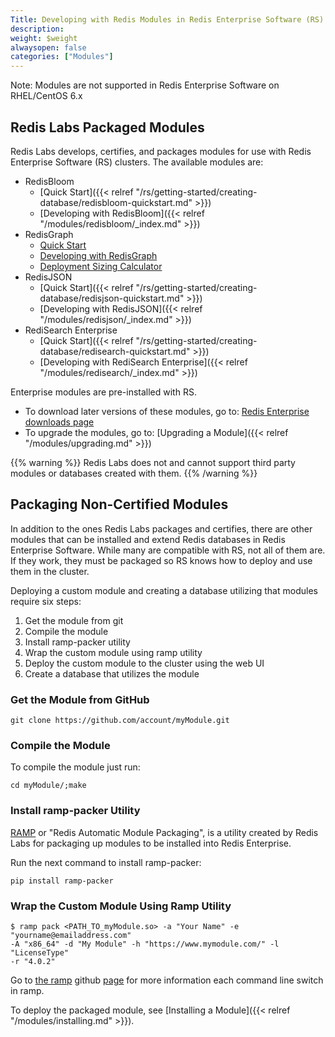 ```yaml
---
Title: Developing with Redis Modules in Redis Enterprise Software (RS)
description:
weight: $weight
alwaysopen: false
categories: ["Modules"]
---
```

Note: Modules are not supported in Redis Enterprise Software on RHEL/CentOS 6.x

## Redis Labs Packaged Modules

Redis Labs develops, certifies, and packages modules for use with Redis Enterprise
Software (RS) clusters. The available modules are:

- RedisBloom
    - [Quick Start]({{< relref "/rs/getting-started/creating-database/redisbloom-quickstart.md" >}})
    - [Developing with RedisBloom]({{< relref "/modules/redisbloom/_index.md" >}})
- RedisGraph
    - [Quick Start](https://oss.redislabs.com/redisgraph/#quickstart)
    - [Developing with RedisGraph](https://oss.redislabs.com/redisgraph/#using-redisgraph)
    - [Deployment Sizing Calculator](https://redislabs.com/redis-enterprise/redis-graph/redisgraph-calculator/)
- RedisJSON
    - [Quick Start]({{< relref "/rs/getting-started/creating-database/redisjson-quickstart.md" >}})
    - [Developing with RedisJSON]({{< relref "/modules/redisjson/_index.md" >}})
- RediSearch Enterprise
    - [Quick Start]({{< relref "/rs/getting-started/creating-database/redisearch-quickstart.md" >}})
    - [Developing with RediSearch Enterprise]({{< relref "/modules/redisearch/_index.md" >}})

Enterprise modules are pre-installed with RS.

- To download later versions of these modules, go to: [Redis Enterprise downloads
page](https://redislabs.com/products/redis-pack/downloads/)
- To upgrade the modules, go to: [Upgrading a
Module]({{< relref "/modules/upgrading.md" >}})

{{% warning %}}
Redis Labs does not and cannot support third party modules or databases created with them.
{{% /warning %}}

## Packaging Non-Certified Modules

In addition to the ones Redis Labs packages and certifies, there are
other modules that can be installed and extend Redis databases in Redis
Enterprise Software. While many are compatible with RS, not all of them
are. If they work, they must be packaged so RS knows how to deploy and
use them in the cluster.

Deploying a custom module and creating a database utilizing that modules
require six steps:

1. Get the module from git
1. Compile the module
1. Install ramp-packer utility
1. Wrap the custom module using ramp utility
1. Deploy the custom module to the cluster using the web UI
1. Create a database that utilizes the module

### Get the Module from GitHub

```src
git clone https://github.com/account/myModule.git
```

### Compile the Module

To compile the module just run:

```src
cd myModule/;make
```

### Install ramp-packer Utility

[RAMP](https://github.com/RedisLabs/RAMP) or "Redis Automatic Module
Packaging", is a utility created by Redis Labs for packaging up modules
to be installed into Redis Enterprise.

Run the next command to install ramp-packer:

```src
pip install ramp-packer
```

### Wrap the Custom Module Using Ramp Utility

```src
$ ramp pack <PATH_TO_myModule.so> -a "Your Name" -e "yourname@emailaddress.com"
-A "x86_64" -d "My Module" -h "https://www.mymodule.com/" -l "LicenseType"
-r "4.0.2"
```

Go to [the ramp](https://github.com/RedisLabs/RAMP) github [page](https://github.com/RedisLabs/RAMP)
for more information each command line switch in ramp.

To deploy the packaged module, see [Installing a Module]({{< relref "/modules/installing.md" >}}).
